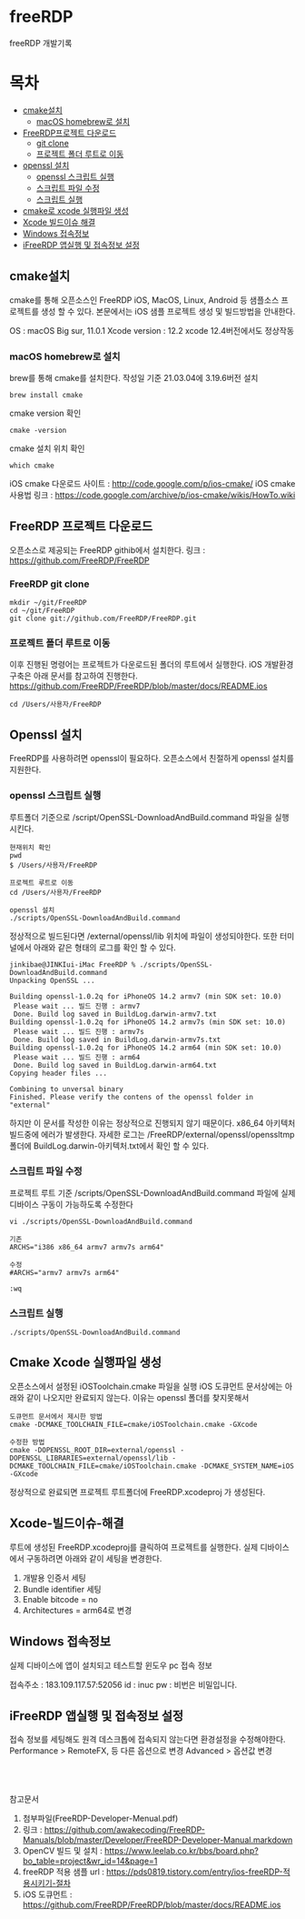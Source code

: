 # freeRDP
freeRDP 개발기록
# 목차

* [cmake설치](#cmake설치)
    * [macOS homebrew로 설치](#macOS-homebrew로-설치)
* [FreeRDP프로젝트 다운로드](#FreeRDP-프로젝트-다운로드)
    * [git clone](#FreeRDP-git-clone)
    * [프로젝트 폴더 루트로 이동](#프로젝트-폴더-루트로-이동)
* [openssl 설치](#Openssl-설치)
    * [openssl 스크립트 실행](#openssl-스크립트-실행)
    * [스크립트 파일 수정](#스크립트-파일-수정)
    * [스크립트 실행](#스크립트-실행)
* [cmake로 xcode 실행파일 생성](#Cmake-Xcode-실행파일-생성)
* [Xcode 빌드이슈 해결](#Xcode-빌드이슈-해결)
* [Windows 접속정보](#Windows-접속정보)
* [iFreeRDP 앱실행 및 접속정보 설정](#iFreeRDP-앱실행-및-접속정보-설정)


## cmake설치
cmake를 통해 오픈소스인 FreeRDP iOS, MacOS, Linux, Android 등 샘플소스 프로젝트를 생성 할 수 있다. 본문에서는 iOS 샘플 프로젝트 생성 및 빌드방법을 안내한다.

OS : macOS Big sur, 11.0.1
Xcode version : 12.2
xcode 12.4버전에서도 정상작동

### macOS homebrew로 설치
brew를 통해 cmake를 설치한다. 작성일 기준 21.03.04에 3.19.6버전 설치
```
brew install cmake
```

cmake version 확인
```
cmake -version
```

cmake 설치 위치 확인
```
which cmake
```

iOS cmake 다운로드 사이트 : http://code.google.com/p/ios-cmake/
iOS cmake 사용법 링크 : https://code.google.com/archive/p/ios-cmake/wikis/HowTo.wiki


## FreeRDP 프로젝트 다운로드
오픈소스로 제공되는 FreeRDP githib에서 설치한다.
링크 : https://github.com/FreeRDP/FreeRDP

### FreeRDP git clone
```
mkdir ~/git/FreeRDP
cd ~/git/FreeRDP
git clone git://github.com/FreeRDP/FreeRDP.git
```

### 프로젝트 폴더 루트로 이동
이후 진행된 명령어는 프로젝트가 다운로드된 폴더의 루트에서 실행한다.
iOS 개발환경 구축은 아래 문서를 참고하여 진행한다.
https://github.com/FreeRDP/FreeRDP/blob/master/docs/README.ios
```
cd /Users/사용자/FreeRDP
```

## Openssl 설치
FreeRDP를 사용하려면 openssl이 필요하다.
오픈소스에서 친절하게 openssl 설치를 지원한다.

### openssl 스크립트 실행
루트폴더 기준으로 /script/OpenSSL-DownloadAndBuild.command
파일을 실행시킨다.

```
현재위치 확인
pwd
$ /Users/사용자/FreeRDP

프로젝트 루트로 이동
cd /Users/사용자/FreeRDP

openssl 설치 
./scripts/OpenSSL-DownloadAndBuild.command
```

정상적으로 빌드된다면 
/external/openssl/lib 위치에 파일이 생성되야한다.
또한 터미널에서 아래와 같은 형태의 로그를 확인 할 수 있다.
```
jinkibae@JINKIui-iMac FreeRDP % ./scripts/OpenSSL-DownloadAndBuild.command
Unpacking OpenSSL ...

Building openssl-1.0.2q for iPhoneOS 14.2 armv7 (min SDK set: 10.0)
 Please wait ... 빌드 진행 : armv7
 Done. Build log saved in BuildLog.darwin-armv7.txt
Building openssl-1.0.2q for iPhoneOS 14.2 armv7s (min SDK set: 10.0)
 Please wait ... 빌드 진행 : armv7s
 Done. Build log saved in BuildLog.darwin-armv7s.txt
Building openssl-1.0.2q for iPhoneOS 14.2 arm64 (min SDK set: 10.0)
 Please wait ... 빌드 진행 : arm64
 Done. Build log saved in BuildLog.darwin-arm64.txt
Copying header files ...

Combining to unversal binary
Finished. Please verify the contens of the openssl folder in "external"
```

하지만 이 문서를 작성한 이유는 정상적으로 진행되지 않기 때문이다.
x86_64 아키텍처 빌드중에 에러가 발생한다. 
자세한 로그는 /FreeRDP/external/openssl/openssltmp 폴더에
BuildLog.darwin-아키텍처.txt에서 확인 할 수 있다.

### 스크립트 파일 수정
프로젝트 루트 기준 /scripts/OpenSSL-DownloadAndBuild.command
파일에 실제 디바이스 구동이 가능하도록 수정한다

```
vi ./scripts/OpenSSL-DownloadAndBuild.command

기존
ARCHS="i386 x86_64 armv7 armv7s arm64"

수정
#ARCHS="armv7 armv7s arm64"

:wq
```

### 스크립트 실행
```
./scripts/OpenSSL-DownloadAndBuild.command
```

## Cmake Xcode 실행파일 생성
오픈소스에서 설정된 iOSToolchain.cmake 파일을 실행
iOS 도큐먼트 문서상에는 아래와 같이 나오지만 완료되지 않는다.
이유는 openssl 폴더를 찾지못해서 

```
도큐먼트 문서에서 제시한 방법
cmake -DCMAKE_TOOLCHAIN_FILE=cmake/iOSToolchain.cmake -GXcode

수정한 방법
cmake -DOPENSSL_ROOT_DIR=external/openssl -DOPENSSL_LIBRARIES=external/openssl/lib -DCMAKE_TOOLCHAIN_FILE=cmake/iOSToolchain.cmake -DCMAKE_SYSTEM_NAME=iOS -GXcode
```

정상적으로 완료되면 
프로젝트 루트폴더에 FreeRDP.xcodeproj 가 생성된다.


## Xcode-빌드이슈-해결
루트에 생성된 FreeRDP.xcodeproj를 클릭하여 프로젝트를 실행한다.
실제 디바이스에서 구동하려면 아래와 같이 세팅을 변경한다.

1. 개발용 인증서 세팅
2. Bundle identifier 세팅
3. Enable bitcode = no
4. Architectures = arm64로 변경


## Windows 접속정보
실제 디바이스에 앱이 설치되고 테스트할 윈도우 pc 접속 정보

접속주소 : 183.109.117.57:52056
id : inuc
pw : 비번은 비밀입니다.

## iFreeRDP 앱실행 및 접속정보 설정
접속 정보를 세팅해도 원격 데스크톱에 접속되지 않는다면
환경설정을 수정해야한다.
Performance > RemoteFX, 등 다른 옵션으로 변경
Advanced > 옵션값 변경 



<br/><br/><br/>
참고문서
1. 첨부파일(FreeRDP-Developer-Menual.pdf)
2. 링크 : https://github.com/awakecoding/FreeRDP-Manuals/blob/master/Developer/FreeRDP-Developer-Manual.markdown
3. OpenCV 빌드 및 설치 : https://www.leelab.co.kr/bbs/board.php?bo_table=project&wr_id=14&page=1
4. freeRDP 적용 샘플 url : https://pds0819.tistory.com/entry/ios-freeRDP-적용시키기-절차
5. iOS 도큐먼트 : https://github.com/FreeRDP/FreeRDP/blob/master/docs/README.ios
